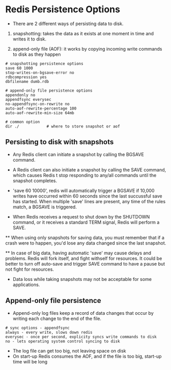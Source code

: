 # Redis Persistence Options

- There are 2 different ways of persisting data to disk.

1. snapshotting: takes the data as it exists at one moment in time and writes it
   to disk.

2. append-only file (AOF): it works by copying incoming write commands to disk
   as they happen


```shell
# snapshotting persistence options
save 60 1000
stop-writes-on-bgsave-error no
rdbcompression yes
dbfilename dumb.rdb

# append-only file persistence options
appendonly no
appendfsync everysec
no-appendfsync-on-rewrite no
auto-aof-rewrite-percentage 100
auto-aof-rewrite-min-size 64mb

# common option
dir ./            # where to store snapshot or aof
```

## Persisting to disk with snapshots

- Any Redis client can initiate a snapshot by calling the BGSAVE command.

- A Redis client can also initiate a snapshot by calling the SAVE command, which
  causes Redis t stop responding to any/all commands until the snapshot completes.

- 'save 60 10000', redis will automatically trigger a BGSAVE if 10,000 writes
  have occurred within 60 seconds since the last succussful save has started.
  When multiple 'save' lines are present, any time of the rules match, a BGSAVE
  is triggered.

- When Redis receives a request to shut down by the SHUTDOWN command, or it
  receives a standard TERM signal, Redis will perform a SAVE.


** When using only snapshots for saving data, you must remember that if a crash
were to happen, you'd lose any data changed since the last snapshot.

** In case of big data, having automatic 'save' may cause delays and problems.
Redis will fork itself, and fight withself for resources. It could be better to
turn off auto-save and trigger SAVE command to have a pause but not fight for
resources.

- Data loss while taking snapshots may not be acceptable for some applications.

## Append-only file persistence

- Append-only log files keep a record of data changes that occur by writing each
  change to the end of the file.

```shell
# sync options - appendfsync
always - every write, slows down redis
everysec - once per second, explicity syncs write commands to disk
no - lets operating system control syncing to disk
```

- The log file can get too big, not leaving space on disk
- On start-up Redis consumes the AOF, and if the file is too big, start-up time
  will be long
